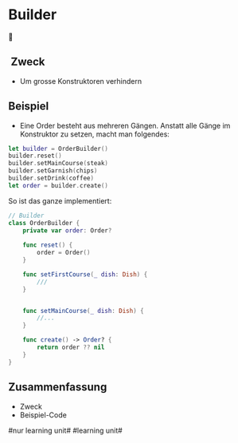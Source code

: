 # Builder
🚧

##  Zweck
- Um grosse Konstruktoren verhindern

## Beispiel
- Eine Order besteht aus mehreren Gängen. Anstatt alle Gänge im Konstruktor zu setzen, macht man folgendes:

```swift
let builder = OrderBuilder()
builder.reset()
builder.setMainCourse(steak)
builder.setGarnish(chips)
builder.setDrink(coffee)
let order = builder.create()
```

So ist das ganze implementiert:

```swift
// Builder
class OrderBuilder {
	private var order: Order?
	
	func reset() {
		order = Order()
	}

	func setFirstCourse(_ dish: Dish) {
		///
	}


	func setMainCourse(_ dish: Dish) {
		//...
	}

	func create() -> Order? {
		return order ?? nil
	}
}
```

## Zusammenfassung
- Zweck
- Beispiel-Code

#nur learning unit# #learning unit#